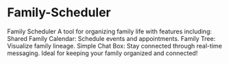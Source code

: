 # Family-Scheduler
Family Scheduler   A tool for organizing family life with features including:  Shared Family Calendar: Schedule events and appointments. Family Tree: Visualize family lineage.  Simple Chat Box: Stay connected through real-time messaging.  Ideal for keeping your family organized and connected!
